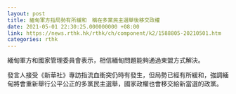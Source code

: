 ```yaml
---
layout: post
title: 緬甸軍方指局勢有所緩和　稱在多黨民主選舉後移交政權
date: 2021-05-01 22:30:25.000000000 +08:00
link: https://news.rthk.hk/rthk/ch/component/k2/1588805-20210501.htm
categories: rthk
---
```


緬甸軍方和國家管理委員會表示，相信緬甸問題能夠通過東盟方式解決。

發言人接受《新華社》專訪指流血衝突仍時有發生，但局勢已經有所緩和，強調緬甸將會重新舉行公平公正的多黨民主選舉，國家政權也會移交給新當選的政黨。
